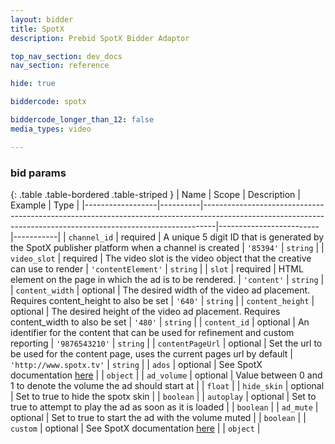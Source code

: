 ```yaml
---
layout: bidder
title: SpotX
description: Prebid SpotX Bidder Adaptor

top_nav_section: dev_docs
nav_section: reference

hide: true

biddercode: spotx

biddercode_longer_than_12: false
media_types: video

---
```


### bid params

{: .table .table-bordered .table-striped }
| Name             | Scope    | Description                                                                                                                                                   | Example                 | Type      |
|------------------|----------|---------------------------------------------------------------------------------------------------------------------------------------------------------------|-------------------------|-----------|
| `channel_id`     | required | A unique 5 digit ID that is generated by the SpotX publisher platform when a channel is created                                                               | `'85394'`               | `string`  |
| `video_slot`     | required | The video slot is the video object that the creative can use to render                                                                                        | `'contentElement'`      | `string`  |
| `slot`           | required | HTML element on the page in which the ad is to be rendered.                                                                                                   | `'content'`             | `string`  |
| `content_width`  | optional | The desired width of the video ad placement. Requires content_height to also be set                                                                           | `'640'`                 | `string`  |
| `content_height` | optional | The desired height of the video ad placement. Requires content_width to also be set                                                                           | `'480'`                 | `string`  |
| `content_id`     | optional | An identifier for the content that can be used for refinement and custom reporting                                                                            | `'9876543210'`          | `string`  |
| `contentPageUrl` | optional | Set the url to be used for the content page, uses the current pages url by default                                                                            | `'http://www.spotx.tv'` | `string`  |
| `ados`           | optional | See SpotX documentation [here](https://developer.spotxchange.com/content/local/docs/sdkDocs/DirectSdk/README.md#sending-query-parameters-to-spotmarket)       |                         | `object`  |
| `ad_volume`      | optional | Value between 0 and 1 to denote the volume the ad should start at                                                                                             |                         | `float`   |
| `hide_skin`      | optional | Set to true to hide the spotx skin                                                                                                                            |                         | `boolean` |
| `autoplay`       | optional | Set to true to attempt to play the ad as soon as it is loaded                                                                                                 |                         | `boolean` |
| `ad_mute`        | optional | Set to true to start the ad with the volume muted                                                                                                             |                         | `boolean` |
| `custom`         | optional | See SpotX documentation [here](https://developer.spotxchange.com/content/local/docs/sdkDocs/DirectSdk/README.md#custom-property-for-key-value-pair-reporting) |                         | `object`  |
